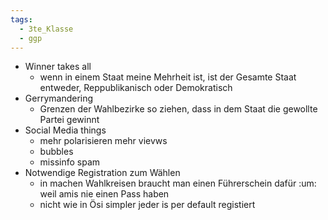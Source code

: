 ```yaml
---
tags:
  - 3te_Klasse
  - ggp
---
```

- Winner takes all
	- wenn in einem Staat meine Mehrheit ist, ist der Gesamte Staat entweder, Reppublikanisch oder Demokratisch
- Gerrymandering
	- Grenzen der Wahlbezirke so ziehen, dass in dem Staat die gewollte Partei gewinnt
- Social Media things
	- mehr polarisieren mehr vievws
	- bubbles
	- missinfo spam
- Notwendige Registration zum Wählen
	- in machen Wahlkreisen braucht man einen Führerschein dafür :um: weil amis nie einen Pass haben
	- nicht wie in Ösi simpler jeder is per default registiert